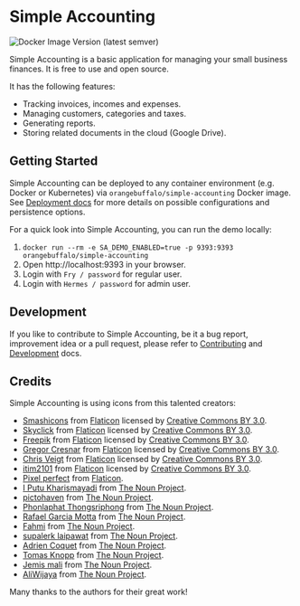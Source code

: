 # Simple Accounting

![Docker Image Version (latest semver)](https://img.shields.io/docker/v/orangebuffalo/simple-accounting?style=flat-square&logo=docker&label=orangebuffalo%2Fsimple-accounting)

Simple Accounting is a basic application for managing your small business finances. It is free to use and open source.

It has the following features:
* Tracking invoices, incomes and expenses.
* Managing customers, categories and taxes.
* Generating reports.
* Storing related documents in the cloud (Google Drive).

## Getting Started

Simple Accounting can be deployed to any container environment (e.g. Docker or Kubernetes) via
`orangebuffalo/simple-accounting` Docker image. See [Deployment docs](./docs/Deployment.md) for more details
on possible configurations and persistence options.

For a quick look into Simple Accounting, you can run the demo locally:
1. `docker run --rm -e SA_DEMO_ENABLED=true -p 9393:9393 orangebuffalo/simple-accounting`
2. Open http://localhost:9393 in your browser.
3. Login with `Fry / password` for regular user.
4. Login with `Hermes / password` for admin user.

## Development

If you like to contribute to Simple Accounting, be it a bug report, improvement idea or
a pull request, please refer to [Contributing](./docs/CONTRIBUTING.md) and [Development](./docs/Development.md) docs.

## Credits

Simple Accounting is using icons from this talented creators:
* [Smashicons](https://www.flaticon.com/authors/smashicons) from [Flaticon](https://www.flaticon.com/) 
   licensed by [Creative Commons BY 3.0](http://creativecommons.org/licenses/by/3.0/).
* [Skyclick](https://www.flaticon.com/authors/skyclick) from [Flaticon](https://www.flaticon.com/) 
   licensed by [Creative Commons BY 3.0](http://creativecommons.org/licenses/by/3.0/).
* [Freepik](https://www.freepik.com/) from [Flaticon](https://www.flaticon.com/) 
   licensed by [Creative Commons BY 3.0](http://creativecommons.org/licenses/by/3.0/).
* [Gregor Cresnar](https://www.flaticon.com/authors/gregor-cresnar) from [Flaticon](https://www.flaticon.com/) 
   licensed by [Creative Commons BY 3.0](http://creativecommons.org/licenses/by/3.0/).
* [Chris Veigt](https://www.flaticon.com/authors/chris-veigt) from [Flaticon](https://www.flaticon.com/) 
   licensed by [Creative Commons BY 3.0](http://creativecommons.org/licenses/by/3.0/).
* [itim2101](https://www.flaticon.com/authors/itim2101) from [Flaticon](https://www.flaticon.com/) 
   licensed by [Creative Commons BY 3.0](http://creativecommons.org/licenses/by/3.0/).
* [Pixel perfect](https://www.flaticon.com/authors/pixel-perfect) from [Flaticon](https://www.flaticon.com/).
* [I Putu Kharismayadi](https://thenounproject.com/putukharismayadi/) from [The Noun Project](https://thenounproject.com/).
* [pictohaven](https://thenounproject.com/pictohaven/) from [The Noun Project](https://thenounproject.com/).
* [Phonlaphat Thongsriphong](https://thenounproject.com/phonlaphat.thongsriphong/) from [The Noun Project](https://thenounproject.com/).
* [Rafael Garcia Motta](https://thenounproject.com/rafaelgmotta/) from [The Noun Project](https://thenounproject.com/).
* [Fahmi](https://thenounproject.com/fahmi/) from [The Noun Project](https://thenounproject.com/).
* [supalerk laipawat](https://thenounproject.com/supalerk.laipawat/) from [The Noun Project](https://thenounproject.com/).
* [Adrien Coquet](https://thenounproject.com/adriencoquet/) from [The Noun Project](https://thenounproject.com/).
* [Tomas Knopp](https://thenounproject.com/tomas.knopp/) from [The Noun Project](https://thenounproject.com/).
* [Jemis mali](https://thenounproject.com/jemismali/) from [The Noun Project](https://thenounproject.com/).
* [AliWijaya](https://thenounproject.com/aliwijaya/) from [The Noun Project](https://thenounproject.com/).

Many thanks to the authors for their great work! 
